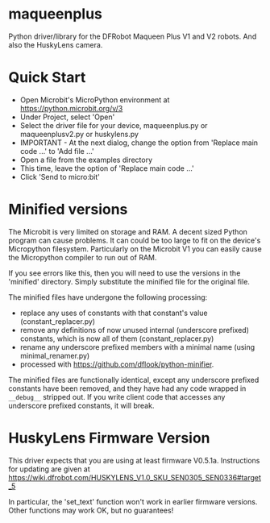 # maqueenplus
Python driver/library for the DFRobot Maqueen Plus V1 and V2 robots. And also the HuskyLens camera.

# Quick Start
 - Open Microbit's MicroPython environment at https://python.microbit.org/v/3
 - Under Project, select 'Open'
 - Select the driver file for your device, maqueenplus.py or maqueenplusv2.py or huskylens.py
 - IMPORTANT - At the next dialog, change the option from 'Replace main code ...' to 'Add file ...'
 - Open a file from the examples directory
 - This time, leave the option of 'Replace main code ...'
 - Click 'Send to micro:bit'

 # Minified versions
 The Microbit is very limited on storage and RAM. A decent sized Python program can cause problems. It can could be too large to fit on the device's Micropython filesystem. Particularly on the Microbit V1 you can easily cause the Micropython compiler to run out of RAM.

 If you see errors like this, then you will need to use the versions in the 'minified' directory. Simply substitute the minified file for the original file.

 The minified files have undergone the following processing:
  - replace any uses of constants with that constant's value (constant_replacer.py)
  - remove any definitions of now unused internal (underscore prefixed) constants, which is now all of them (constant_replacer.py)
  - rename any underscore prefixed members with a minimal name (using minimal_renamer.py)
  - processed with https://github.com/dflook/python-minifier.

  The minified files are functionally identical, except any underscore prefixed constants have been removed, and they have had any code wrapped in `__debug__` stripped out. If you write client code that accesses any underscore prefixed constants, it will break.

 # HuskyLens Firmware Version
 This driver expects that you are using at least firmware V0.5.1a. Instructions for updating are given at https://wiki.dfrobot.com/HUSKYLENS_V1.0_SKU_SEN0305_SEN0336#target_5

 In particular, the 'set_text' function won't work in earlier firmware versions. Other functions may work OK, but no guarantees!
